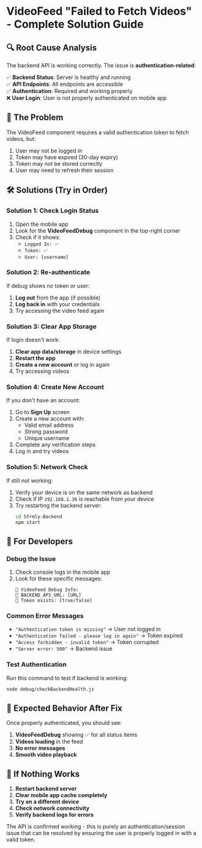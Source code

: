 # VideoFeed "Failed to Fetch Videos" - Complete Solution Guide

## 🔍 **Root Cause Analysis**

The backend API is working correctly. The issue is **authentication-related**:

✅ **Backend Status**: Server is healthy and running  
✅ **API Endpoints**: All endpoints are accessible  
✅ **Authentication**: Required and working properly  
❌ **User Login**: User is not properly authenticated on mobile app  

## 🎯 **The Problem**

The VideoFeed component requires a valid authentication token to fetch videos, but:
1. User may not be logged in
2. Token may have expired (30-day expiry)
3. Token may not be stored correctly
4. User may need to refresh their session

## 🛠️ **Solutions (Try in Order)**

### **Solution 1: Check Login Status**
1. Open the mobile app
2. Look for the **VideoFeedDebug** component in the top-right corner
3. Check if it shows:
   - `Logged In: ✅` 
   - `Token: ✅`
   - `User: [username]`

### **Solution 2: Re-authenticate**
If debug shows no token or user:
1. **Log out** from the app (if possible)
2. **Log back in** with your credentials
3. Try accessing the video feed again

### **Solution 3: Clear App Storage**
If login doesn't work:
1. **Clear app data/storage** in device settings
2. **Restart the app**
3. **Create a new account** or log in again
4. Try accessing videos

### **Solution 4: Create New Account**
If you don't have an account:
1. Go to **Sign Up** screen
2. Create a new account with:
   - Valid email address
   - Strong password
   - Unique username
3. Complete any verification steps
4. Log in and try videos

### **Solution 5: Network Check**
If still not working:
1. Verify your device is on the same network as backend
2. Check if IP `192.168.1.36` is reachable from your device
3. Try restarting the backend server:
   ```bash
   cd Strmly-Backend
   npm start
   ```

## 🔧 **For Developers**

### **Debug the Issue**
1. Check console logs in the mobile app
2. Look for these specific messages:
   ```
   🔧 VideoFeed Debug Info:
   📍 BACKEND_API_URL: [URL]
   🔑 Token exists: [true/false]
   ```

### **Common Error Messages**
- `"Authentication token is missing"` → User not logged in
- `"Authentication failed - please log in again"` → Token expired
- `"Access forbidden - invalid token"` → Token corrupted
- `"Server error: 500"` → Backend issue

### **Test Authentication**
Run this command to test if backend is working:
```bash
node debug/checkBackendHealth.js
```

## 📱 **Expected Behavior After Fix**

Once properly authenticated, you should see:
1. **VideoFeedDebug** showing ✅ for all status items
2. **Videos loading** in the feed
3. **No error messages**
4. **Smooth video playback**

## 🚨 **If Nothing Works**

1. **Restart backend server**
2. **Clear mobile app cache completely**
3. **Try on a different device**
4. **Check network connectivity**
5. **Verify backend logs for errors**

The API is confirmed working - this is purely an authentication/session issue that can be resolved by ensuring the user is properly logged in with a valid token.